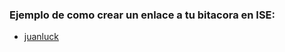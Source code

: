 ### Ejemplo de como crear un enlace a tu bitacora en ISE:

- [juanluck](https://github.com/juanluck/practicas-ISE)
